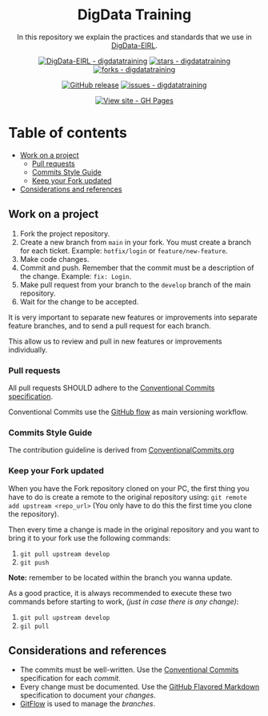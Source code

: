 <div align="center">

# DigData Training

In this repository we explain the practices and standards that we use in [DigData-EIRL](https://github.com/DigData-EIRL).

[![DigData-EIRL - digdatatraining](https://img.shields.io/static/v1?label=DigData-EIRL&message=digdatatraining&color=blue&logo=github)](https://github.com/DigData-EIRL/digdatatraining)
[![stars - digdatatraining](https://img.shields.io/github/stars/DigData-EIRL/digdatatraining?style=social)](https://github.com/DigData-EIRL/digdatatraining/stargazers)
[![forks - digdatatraining](https://img.shields.io/github/forks/DigData-EIRL/digdatatraining?style=social)](https://github.com/DigData-EIRL/digdatatraining/fork)

[![GitHub release](https://img.shields.io/github/release/DigData-EIRL/digdatatraining?include_prereleases=&sort=semver)](https://github.com/DigData-EIRL/digdatatraining/releases) [![issues - digdatatraining](https://img.shields.io/github/issues/DigData-EIRL/digdatatraining)](https://github.com/DigData-EIRL/digdatatraining/issues)

[![View site - GH Pages](https://img.shields.io/badge/View_site-GH_Pages-2ea44f?style=for-the-badge)](https://digdata-eirl.github.io/digdatatraining)

</div>

# Table of contents

- [Work on a project](#work-on-a-project)
	- [Pull requests](#pull-requests)
	- [Commits Style Guide](#commits-style-guide)
	- [Keep your Fork updated](#keep-your-fork-updated)
- [Considerations and references](#considerations-and-references)

## Work on a project

1. Fork the project repository.
2. Create a new branch from `main` in your fork. You must create a branch for each ticket. Example: `hotfix/login` or `feature/new-feature`.
3. Make code changes.
4. Commit and push. Remember that the commit must be a description of the change. Example: `fix: Login`.
5. Make pull request from your branch to the `develop` branch of the main repository.
6. Wait for the change to be accepted.

It is very important to separate new features or improvements into separate feature branches, and to send a pull request for each branch.

This allow us to review and pull in new features or improvements individually.

### Pull requests

All pull requests SHOULD adhere to the [Conventional Commits specification](https://conventionalcommits.org/).

Conventional Commits use the [GitHub flow](https://guides.github.com/introduction/flow/) as main versioning workflow.

### Commits Style Guide

The contribution guideline is derived from [ConventionalCommits.org](https://www.conventionalcommits.org/)

### Keep your Fork updated

When you have the Fork repository cloned on your PC, the first thing you have to do is create a remote to the original repository using: `git remote add upstream <repo_url>` (You only have to do this the first time you clone the repository).

Then every time a change is made in the original repository and you want to bring it to your fork use the following commands:

1. `git pull upstream develop`
2. `git push`

**Note:** remember to be located within the branch you wanna update.

As a good practice, it is always recommended to execute these two commands before starting to work, _(just in case there is any change)_:

1. `git pull upstream develop`
2. `gil pull`

## Considerations and references

- The commits must be well-written. Use the [Conventional Commits](https://conventionalcommits.org/) specification for each _commit_.
- Every change must be documented. Use the [GitHub Flavored Markdown](https://github.github.com/gfm/) specification to document your _changes_.
- [GitFlow](https://www.atlassian.com/git/tutorials/comparing-workflows/gitflow-workflow) is used to manage the _branches_.
